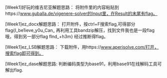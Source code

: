 [Week1]好玩的维吉尼亚解题思路：
将附件里的内容粘贴到https://www.guballa.de/vigenere-solver的Input里，在Result的末尾有flag。 

[Week1]ez_docx解题思路：
打开附件，按ctrl+F搜索flag,可得部分flag{I_be1ieve_y0u_Can_
再利用工具bandzip解压，找到文件我也是一段flag哦，得到另一部分flag    flnd_+h3m}
经过推断得flag。

[Week1]ez_LSB解题思路：
下载附件，用https://www.aperisolve.com/打开，搜索flag即可得到。

[Week1]ez_dase解题思路:
判断编码类型为base91，利用base91在线解码工具可解出flag.
